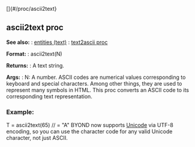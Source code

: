 []{#/proc/ascii2text}
  ## ascii2text proc
  **See also:**
  :   [entities (text)](ref/DM/text/entities)
  :   [text2ascii proc](ref/proc/text2ascii)
  <!-- -->
  **Format:**
  :   ascii2text(N)
  <!-- -->
  **Returns:**
  :   A text string.
  <!-- -->
  **Args:**
  :   N: A number.
  ASCII codes are numerical values corresponding to keyboard and special
  characters. Among other things, they are used to represent many symbols
  in HTML. This proc converts an ASCII code to its corresponding text
  representation.
  ### Example:
  T = ascii2text(65) // = \"A\"
  BYOND now supports [Unicode](ref/%7Bnotes%7D/Unicode) via UTF-8 encoding,
  so you can use the character code for any valid Unicode character, not
  just ASCII.
